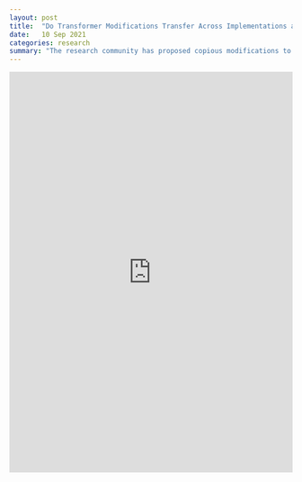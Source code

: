 ```yaml
---
layout: post
title:  "Do Transformer Modifications Transfer Across Implementations and Applications?"
date:   10 Sep 2021
categories: research
summary: "The research community has proposed copious modifications to the Transformer architecture since it was introduced overthree years ago, relatively few of whichhave seen widespread adoption. In this paper, we comprehensively evaluate manyof these modifications in a shared experimental setting that covers most of the common uses of the Transformer in natural language processing. Surprisingly, we find that most modifications do not meaningfully improve performance. Furthermore, most of the Transformer variants we found beneficial were either developed in the same codebase that we used or are relatively minor changes. We conjecture thatperformance improvements may strongly depend on implementation details and correspondingly make some recommendationsfor improving the generality of experimental results"
---
```


<style>
.responsive-pdf-container {
    overflow: hidden;
    padding-top: 141.42%; /* 16:9 Aspect Ratio, adjust as needed */
    position: relative;
}

.responsive-pdf-container iframe {
    border: none;
    height: 100%;
    left: 0;
    position: absolute;
    top: 0;
    width: 100%;
}
</style>

<div class="responsive-pdf-container">
    <iframe src="https://arxiv.org/pdf/2102.11972.pdf" style="border: none;"></iframe>
</div>